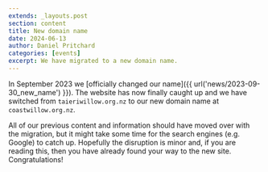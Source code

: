 ```yaml
---
extends: _layouts.post
section: content
title: New domain name
date: 2024-06-13
author: Daniel Pritchard
categories: [events]
excerpt: We have migrated to a new domain name.
---
```


In September 2023 we [officially changed our name]({{ url('news/2023-09-30_new_name') }}). The website has now finally caught up and we have switched from `taieriwillow.org.nz` to our new domain name at `coastwillow.org.nz`. 

All of our previous content and information should have moved over with the migration, but it might take some time for the search engines (e.g. Google) to catch up. Hopefully the disruption is minor and, if you are reading this, then you have already found your way to the new site. Congratulations!